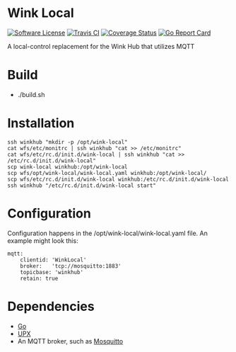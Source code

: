 # Wink Local

[![Software
License](https://img.shields.io/badge/License-MIT-orange.svg?style=flat-square)](https://github.com/mannkind/wink-local/blob/master/LICENSE.md)
[![Travis CI](https://img.shields.io/travis/mannkind/wink-local/master.svg?style=flat-square)](https://travis-ci.org/mannkind/wink-local)
[![Coverage Status](https://img.shields.io/codecov/c/github/mannkind/wink-local/master.svg)](http://codecov.io/github/mannkind/wink-local?branch=master)
[![Go Report Card](https://goreportcard.com/badge/github.com/mannkind/wink-local)](https://goreportcard.com/report/github.com/mannkind/wink-local)

A local-control replacement for the Wink Hub that utilizes MQTT

# Build

* ./build.sh

# Installation

```
ssh winkhub "mkdir -p /opt/wink-local" 
cat wfs/etc/monitrc | ssh winkhub "cat >> /etc/monitrc"
cat wfs/etc/rc.d/init.d/wink-local | ssh winkhub "cat >> /etc/rc.d/init.d/wink-local"
scp wink-local winkhub:/opt/wink-local
scp wfs/opt/wink-local/wink-local.yaml winkhub:/opt/wink-local/
scp wfs/etc/rc.d/init.d/wink-local winkhub:/etc/rc.d/init.d/wink-local
ssh winkhub "/etc/rc.d/init.d/wink-local start"
```

# Configuration

Configuration happens in the /opt/wink-local/wink-local.yaml file. An example might look this:

```
mqtt:
    clientid: 'WinkLocal'
    broker:   'tcp://mosquitto:1883'
    topicbase: 'winkhub'
    retain: true
```

# Dependencies

* [Go](https://golang.org)
* [UPX](https://upx.github.io)
* An MQTT broker, such as [Mosquitto](https://mosquitto.org)
